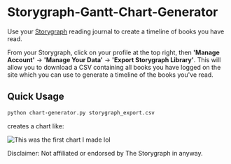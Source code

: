 # Storygraph-Gantt-Chart-Generator
Use your [Storygraph](https://app.thestorygraph.com/) reading journal to create a timeline of books you have read.

From your Storygraph, click on your profile at the top right, then **'Manage Account'** -> **'Manage Your Data'** -> **'Export Storygraph Library'**. This will allow you to download a CSV containing all books you have logged on the site which you can use to generate a timeline of the books you've read.

## Quick Usage
```sh
python chart-generator.py storygraph_export.csv
```

creates a chart like:

![This was the first chart I made lol](https://i.imgur.com/KhfGfqN.png)

Disclaimer: Not affiliated or endorsed by The Storygraph in anyway.